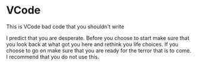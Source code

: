 # VCode
This is VCode bad code that you shouldn't write

I predict that you are desperate. Before you choose to start make sure that you look back at what got you here and rethink you life choices. If you choose to go on make sure that you are ready for the terror that is to come. I recommend that you do not use this.
